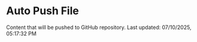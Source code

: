 # Auto Push File

Content that will be pushed to GitHub repository.
Last updated: 07/10/2025, 05:17:32 PM